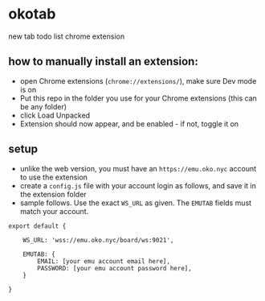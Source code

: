 # okotab
new tab todo list chrome extension

## how to manually install an extension:
- open Chrome extensions (`chrome://extensions/`), make sure Dev mode is on
- Put this repo in the folder you use for your Chrome extensions (this can be any folder)
- click Load Unpacked
- Extension should now appear, and be enabled - if not, toggle it on

## setup

- unlike the web version, you must have an `https://emu.oko.nyc` account to use the extension
- create a `config.js` file with your account login as follows, and save it in the extension folder
- sample follows.  Use the exact `WS_URL` as given.  The `EMUTAB` fields must match your account.
```
export default {

	WS_URL: 'wss://emu.oko.nyc/board/ws:9021',

	EMUTAB: {
		EMAIL: [your emu account email here],
		PASSWORD: [your emu account password here],
	}

}

```
